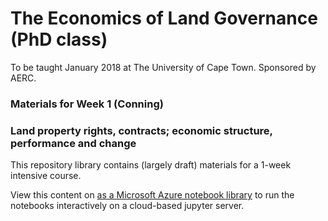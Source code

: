 # The Economics of Land Governance (PhD class)
To be taught January 2018 at The University of Cape Town. Sponsored by AERC. 

### Materials for Week 1 (Conning)
### Land property rights, contracts; economic structure, performance and change

This repository library contains (largely draft) materials for a 1-week intensive course.  

View this content on [as a Microsoft Azure notebook library](https://notebooks.azure.com/jhconning/libraries/uctland) to run the notebooks interactively on a cloud-based jupyter server.